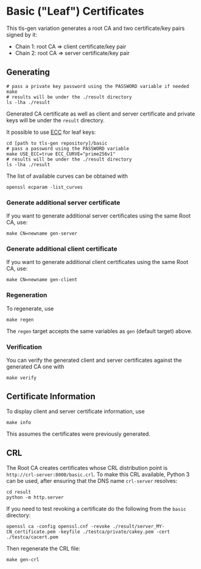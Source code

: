 # Basic ("Leaf") Certificates

This tls-gen variation generates a root CA
and two certificate/key pairs signed by it:

 * Chain 1: root CA => client certificate/key pair
 * Chain 2: root CA => server certificate/key pair

## Generating

```shell
# pass a private key password using the PASSWORD variable if needed
make
# results will be under the ./result directory
ls -lha ./result
```

Generated CA certificate as well as client and server certificate and private keys will be
under the `result` directory.

It possible to use [ECC](https://blog.cloudflare.com/a-relatively-easy-to-understand-primer-on-elliptic-curve-cryptography/) for leaf keys:

```shell
cd [path to tls-gen repository]/basic
# pass a password using the PASSWORD variable
make USE_ECC=true ECC_CURVE="prime256v1"
# results will be under the ./result directory
ls -lha ./result
```

The list of available curves can be obtained with

```shell
openssl ecparam -list_curves
```

### Generate additional server certificate

If you want to generate additional server certificates using the same Root CA, use:

```shell
make CN=newname gen-server
```

### Generate additional client certificate

If you want to generate additional client certificates using the same Root CA, use:

```shell
make CN=newname gen-client
```

### Regeneration

To regenerate, use

```shell
make regen
```

The `regen` target accepts the same variables as `gen` (default target) above.

### Verification

You can verify the generated client and server certificates against the generated CA one with

```shell
make verify
```

## Certificate Information

To display client and server certificate information, use

```shell
make info
```

This assumes the certificates were previously generated.

## CRL

The Root CA creates certificates whose CRL distribution point is `http://crl-server:8000/basic.crl`. To make this CRL available, Python 3 can be used, after ensuring that the DNS name `crl-server` resolves:

```
cd result
python -m http.server
```

If you need to test revoking a certificate do the following from the `basic` directory:

```
openssl ca -config openssl.cnf -revoke ./result/server_MY-CN_certificate.pem -keyfile ./testca/private/cakey.pem -cert ./testca/cacert.pem
```

Then regenerate the CRL file:

```
make gen-crl
```
